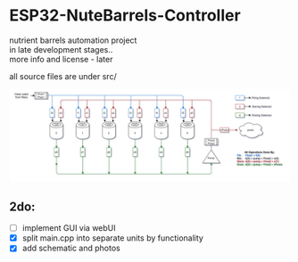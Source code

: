 # ESP32-NuteBarrels-Controller
nutrient barrels automation project  
in late development stages..  
more info and license - later  

all source files are under src/  

![the system](/1-pump%20system.png)

## 2do:
 - [ ] implement GUI via webUI
 - [x] split main.cpp into separate units by functionality
 - [x] add schematic and photos
